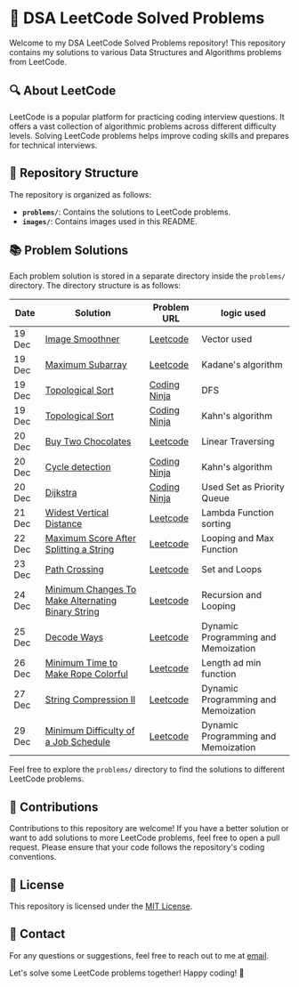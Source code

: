 # 🚀 DSA LeetCode Solved Problems

Welcome to my DSA LeetCode Solved Problems repository! This repository contains my solutions to various Data Structures and Algorithms problems from LeetCode.

## 🔍 About LeetCode

LeetCode is a popular platform for practicing coding interview questions. It offers a vast collection of algorithmic problems across different difficulty levels. Solving LeetCode problems helps improve coding skills and prepares for technical interviews.

## 📁 Repository Structure

The repository is organized as follows:

- **`problems/`**: Contains the solutions to LeetCode problems.
- **`images/`**: Contains images used in this README.

## 📚 Problem Solutions

Each problem solution is stored in a separate directory inside the `problems/` directory. The directory structure is as follows:

| Date   | Solution                                                                                                             | Problem URL                                                                                                                                                                                                                             | logic used         |
| ------ | -------------------------------------------------------------------------------------------------------------------- | --------------------------------------------------------------------------------------------------------------------------------------------------------------------------------------------------------------------------------------- | ------------------ |
| 19 Dec | [Image Smoothner](https://github.com/sangam2109/DSA-LEETCODE-PRACTICE/blob/main/day%203/Image%20smoothner.cpp)       | [Leetcode ](https://leetcode.com/problems/image-smoother)                                                                                                                                                                               | Vector used        |
| 19 Dec | [ Maximum Subarray ](https://github.com/sangam2109/DSA-LEETCODE-PRACTICE/blob/main/day%203/Kadane's%20algorithm.cpp) | [Leetcode ](https://leetcode.com/problems/maximum-subarray/)                                                                                                                                                                            | Kadane's algorithm |
| 19 Dec | [ Topological Sort ](./day%203/Topological%20sort%20dfs.cpp)                                                         | [Coding Ninja](https://www.codingninjas.com/studio/problems/topological-sort_982938?topList=love-babbar-dsa-sheet-problems&leftPanelTab=0&utm_source=youtube&utm_medium=affiliate&utm_campaign=Lovebabbar&leftPanelTabValue=SUBMISSION) | DFS                |
| 19 Dec | [ Topological Sort ](./day%203/Topological%20sort%20Kahn's%20algo.cpp)                                               | [Coding Ninja](https://www.codingninjas.com/studio/problems/topological-sort_982938?topList=love-babbar-dsa-sheet-problems&leftPanelTab=0&utm_source=youtube&utm_medium=affiliate&utm_campaign=Lovebabbar&leftPanelTabValue=SUBMISSION) | Kahn's algorithm   |
| 20 Dec | [ Buy Two Chocolates ](./day04/BuyChoco.cpp)                                                                          | [Leetcode](https://leetcode.com/problems/buy-two-chocolates/)                                                                                                                                                                           | Linear Traversing  |
| 20 Dec | [ Cycle detection ](./day04/Cycledetection.cpp)                                                                       | [Coding Ninja](https://www.codingninjas.com/studio/problems/detect-cycle-in-a-directed-graph_1062626?leftPanelTab=0&utm_source=youtube&utm_medium=affiliate&utm_campaign=Lovebabbar&leftPanelTabValue=SUBMISSION)                           | Kahn's algorithm   |
| 20 Dec | [ Dijkstra ](./day04/Dijkastra.cpp)                                                                       | [Coding Ninja](https://www.codingninjas.com/studio/problems/dijkstra-s-shortest-path_920469?leftPanelTab=0&utm_source=youtube&utm_medium=affiliate&utm_campaign=Lovebabbar&leftPanelTabValue=SUBMISSION)                           | Used Set as Priority Queue  |
| 21 Dec | [ Widest Vertical Distance ](./day05/Widestverticaldistance.cpp)                                                                          | [Leetcode](https://leetcode.com/problems/widest-vertical-area-between-two-points-containing-no-points/)      | Lambda Function sorting        
| 22 Dec | [ Maximum Score After Splitting a String ](./day06/Maximum%20Score%20After%20Splitting%20a%20String.cpp)                                                                          | [Leetcode](https://leetcode.com/problems/maximum-score-after-splitting-a-string/)      | Looping and Max Function 
| 23 Dec | [ Path Crossing ](./day07/Path%20Crossing.cpp) | [Leetcode](https://leetcode.com/problems/path-crossing/)      | Set and Loops |
| 24 Dec | [ Minimum Changes To Make Alternating Binary String ](./day08/Minimum%20Changes%20To%20Make%20Alternating%20Binary%20String.cpp)     | [Leetcode](https://leetcode.com/problems/minimum-changes-to-make-alternating-binary-string/description/) | Recursion and Looping 
| 25 Dec | [ Decode Ways ](./day09/Decode%20Ways.cpp)                                                                          | [Leetcode](https://leetcode.com/problems/decode-ways/description/)      | Dynamic Programming and Memoization  
| 26 Dec | [ Minimum Time to Make Rope Colorful ](./day010/Minimum%20Time%20to%20Make%20Rope%20Colorful.cpp)                                                                          | [Leetcode](https://leetcode.com/problems/minimum-time-to-make-rope-colorful/description/)      | Length ad min function    
| 27 Dec | [ String Compression II ](./day011/String%20Compression%20II.cpp)                                                                          | [Leetcode](https://leetcode.com/problems/string-compression-ii/description/)      | Dynamic Programming and Memoization  
| 29 Dec | [ Minimum Difficulty of a Job Schedule ](./day012/Minimum%20Difficulty%20of%20a%20Job%20Schedule.cpp)                                                                          | [Leetcode](https://leetcode.com/problems/minimum-difficulty-of-a-job-schedule/description/?envType=daily-question&envId=2023-12-29)      | Dynamic Programming and Memoization  

Feel free to explore the `problems/` directory to find the solutions to different LeetCode problems.

## 🤝 Contributions

Contributions to this repository are welcome! If you have a better solution or want to add solutions to more LeetCode problems, feel free to open a pull request. Please ensure that your code follows the repository's coding conventions.

## 📜 License

This repository is licensed under the [MIT License](LICENSE).

## 📧 Contact

For any questions or suggestions, feel free to reach out to me at [email](mailto:arorasam2109@gmail.com).

Let's solve some LeetCode problems together! Happy coding! 🎉
